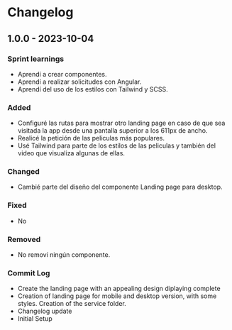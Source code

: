 # Changelog

## 1.0.0 - 2023-10-04

### Sprint learnings

* Aprendí a crear componentes.
* Aprendí a realizar solicitudes con Angular.
* Aprendí del uso de los estilos con Tailwind y SCSS.

### Added

* Configuré las rutas para mostrar otro landing page en caso de que sea visitada la app desde una pantalla superior a los 611px de ancho.
* Realicé la petición de las peliculas más populares.
* Usé Tailwind para parte de los estilos de las peliculas y también del video que visualiza algunas de ellas.

### Changed

* Cambié parte del diseño del componente Landing page para desktop.

### Fixed

* No 

### Removed

* No removí ningún componente.

### Commit Log

* Create the landing page with an appealing design diplaying complete
* Creation of landing page for mobile and desktop version, with some styles. Creation of the service folder.
* Changelog update 
* Initial Setup 
